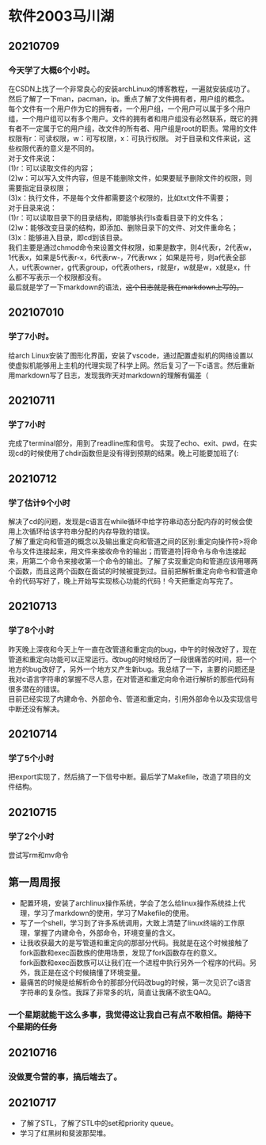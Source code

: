 # 软件2003马川湖  
## 20210709  
### 今天学了大概6个小时。  
在CSDN上找了一个非常良心的安装archLinux的博客教程，一遍就安装成功了。然后了解了一下man，pacman，ip。重点了解了文件拥有者，用户组的概念。  
每个文件有一个用户作为它的拥有者，一个用户组，一个用户可以属于多个用户组，一个用户组可以有多个用户。文件的拥有者和用户组没有必然联系，既它的拥有者不一定属于它的用户组，改文件的所有者、用户组是root的职责。常用的文件权限有r：可读权限，w：可写权限，x：可执行权限。
对于目录和文件来说，这些权限代表的意义是不同的。  
对于文件来说：  
(1)r：可以读取文件的内容；  
(2)w：可以写入文件内容，但是不能删除文件，如果要赋予删除文件的权限，则需要指定目录权限；  
(3)x：执行文件，不是每个文件都需要这个权限的，比如txt文件不需要；  
对于目录来说：  
(1)r：可以读取目录下的目录结构，即能够执行ls查看目录下的文件名；  
(2)w：能够改变目录的结构，即添加、删除目录下的文件、对文件重命名；  
(3)x：能够进入目录，即cd到该目录。  
我们主要是通过chmod命令来设置文件权限，如果是数字，则4代表r，2代表w，1代表x，如果是5代表r-x，6代表rw-，7代表rwx；
如果是符号，则a代表全部人，u代表owner，g代表group，o代表others，r就是r，w就是w，x就是x，什么都不写表示一个权限都没有。  
最后就是学了一下markdown的语法，~~这个日志就是我在markdown上写的。~~

## 202107010 
### 学了7小时。  
给arch Linux安装了图形化界面，安装了vscode，通过配置虚拟机的网络设置以使虚拟机能够用上主机的代理实现了科学上网。然后复习了一下c语言。然后重新用markdown写了日志，发现我昨天对markdown的理解有偏差（


## 20210711
### 学了7小时
完成了terminal部分，用到了readline库和信号。
实现了echo、exit、pwd，在实现cd的时候使用了chdir函数但是没有得到预期的结果。晚上可能要加班了(:

## 20210712
### 学了估计9个小时  
解决了cd的问题，发现是c语言在while循环中给字符串动态分配内存的时候会使用上次循环给该字符串分配的内存导致的错误。  
了解了重定向和管道的概念以及输出重定向和管道之间的区别:重定向操作符>将命令与文件连接起来，用文件来接收命令的输出；而管道符|将命令与命令连接起来，用第二个命令来接收第一个命令的输出。了解了实现重定向和管道应该用哪两个函数，而且这两个函数在面试的时候被提到过。目前把解析重定向命令和管道命令的代码写好了，晚上开始写实现核心功能的代码！今天把重定向写完了。

## 20210713
### 学了8个小时
昨天晚上深夜和今天上午一直在改管道和重定向的bug，中午的时候改好了，现在管道和重定向功能可以正常运行。改bug的时候经历了一段很痛苦的时间，把一个地方的bug改好了，另外一个地方又产生新bug。我总结了一下，主要的问题还是我对c语言字符串的掌握不尽人意，在对管道和重定向命令进行解析的那些代码有很多潜在的错误。  
目前已经实现了内建命令、外部命令、管道和重定向，引用外部命令以及实现信号中断还没有解决。

## 20210714
### 学了5个小时
把export实现了，然后搞了一下信号中断。最后学了Makefile，改造了项目的文件结构。

## 20210715
### 学了2个小时  
尝试写rm和mv命令

## 第一周周报 

+ 配置环境，安装了archlinux操作系统，学会了怎么给linux操作系统挂上代理，学习了markdown的使用，学习了Makefile的使用。
+ 写了一个shell，学习到了许多系统调用，大致上清楚了linux终端的工作原理，掌握了内建命令，外部命令，环境变量的含义。
+ 让我收获最大的是写管道和重定向的那部分代码。我就是在这个时候接触了fork函数和exec函数族的使用场景，发现了fork函数存在的意义。  
fork函数和exec函数族可以让我们在一个进程中执行另外一个程序的代码。另外，我正是在这个时候搞懂了环境变量。
+ 最痛苦的时候是给解析命令的那部分代码改bug的时候，第一次见识了c语言字符串的复杂性。我踩了非常多的坑，简直让我痛不欲生QAQ。

### 一个星期就能干这么多事，我觉得这让我自己有点不敢相信。~~期待下个星期的任务~~

## 20210716
### 没做夏令营的事，搞后端去了。

## 20210717
+ 了解了STL，了解了STL中的set和priority queue。
+ 学习了红黑树和斐波那契堆。
